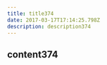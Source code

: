```yaml
---
title: title374
date: 2017-03-17T17:14:25.798Z
description: description374
---
```


## content374
  
